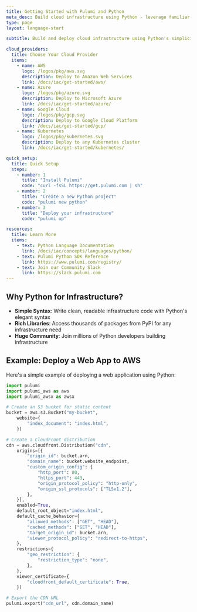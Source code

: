 ```yaml
---
title: Getting Started with Pulumi and Python
meta_desc: Build cloud infrastructure using Python - leverage familiar syntax, rich libraries, and powerful tooling
type: page
layout: language-start

subtitle: Build and deploy cloud infrastructure using Python's simplicity, extensive libraries, and powerful ecosystem.

cloud_providers:
  title: Choose Your Cloud Provider
  items:
    - name: AWS
      logo: /logos/pkg/aws.svg
      description: Deploy to Amazon Web Services
      link: /docs/iac/get-started/aws/
    - name: Azure
      logo: /logos/pkg/azure.svg
      description: Deploy to Microsoft Azure
      link: /docs/iac/get-started/azure/
    - name: Google Cloud
      logo: /logos/pkg/gcp.svg
      description: Deploy to Google Cloud Platform
      link: /docs/iac/get-started/gcp/
    - name: Kubernetes
      logo: /logos/pkg/kubernetes.svg
      description: Deploy to any Kubernetes cluster
      link: /docs/iac/get-started/kubernetes/

quick_setup:
  title: Quick Setup
  steps:
    - number: 1
      title: "Install Pulumi"
      code: "curl -fsSL https://get.pulumi.com | sh"
    - number: 2
      title: "Create a new Python project"
      code: "pulumi new python"
    - number: 3
      title: "Deploy your infrastructure"
      code: "pulumi up"

resources:
  title: Learn More
  items:
    - text: Python Language Documentation
      link: /docs/iac/concepts/languages/python/
    - text: Pulumi Python SDK Reference
      link: https://www.pulumi.com/registry/
    - text: Join our Community Slack
      link: https://slack.pulumi.com
---
```


## Why Python for Infrastructure?

- **Simple Syntax**: Write clean, readable infrastructure code with Python's elegant syntax
- **Rich Libraries**: Access thousands of packages from PyPI for any infrastructure need
- **Huge Community**: Join millions of Python developers building infrastructure

## Example: Deploy a Web App to AWS

Here's a simple example of deploying a web application using Python:

```python
import pulumi
import pulumi_aws as aws
import pulumi_awsx as awsx

# Create an S3 bucket for static content
bucket = aws.s3.Bucket("my-bucket",
    website={
        "index_document": "index.html",
    })

# Create a CloudFront distribution
cdn = aws.cloudfront.Distribution("cdn",
    origins=[{
        "origin_id": bucket.arn,
        "domain_name": bucket.website_endpoint,
        "custom_origin_config": {
            "http_port": 80,
            "https_port": 443,
            "origin_protocol_policy": "http-only",
            "origin_ssl_protocols": ["TLSv1.2"],
        },
    }],
    enabled=True,
    default_root_object="index.html",
    default_cache_behavior={
        "allowed_methods": ["GET", "HEAD"],
        "cached_methods": ["GET", "HEAD"],
        "target_origin_id": bucket.arn,
        "viewer_protocol_policy": "redirect-to-https",
    },
    restrictions={
        "geo_restriction": {
            "restriction_type": "none",
        },
    },
    viewer_certificate={
        "cloudfront_default_certificate": True,
    })

# Export the CDN URL
pulumi.export("cdn_url", cdn.domain_name)
```
